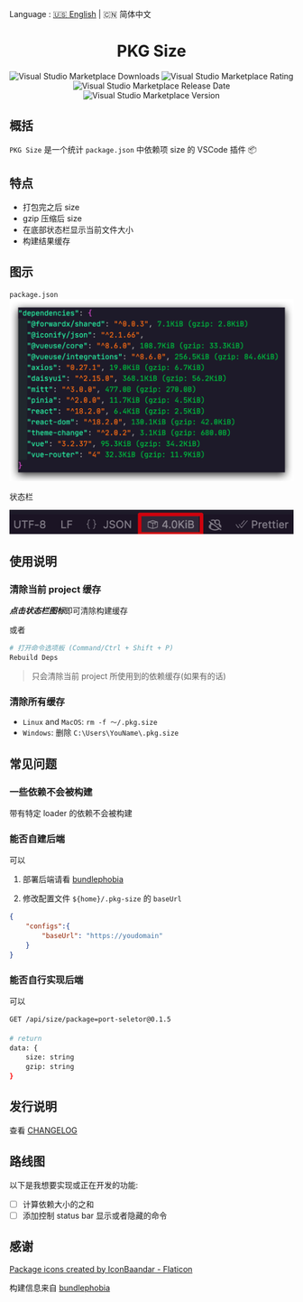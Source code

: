 Language : [🇺🇸 English](./README.md) | 🇨🇳 简体中文

<h1 align="center">PKG Size</h1>

<div align="center">

![Visual Studio Marketplace Downloads](https://img.shields.io/visual-studio-marketplace/d/zingerbee.pkg-size?style=flat-square)
![Visual Studio Marketplace Rating](https://img.shields.io/visual-studio-marketplace/r/zingerbee.pkg-size?style=flat-square)
![Visual Studio Marketplace Release Date](https://img.shields.io/visual-studio-marketplace/release-date/zingerbee.pkg-size?style=flat-square)
![Visual Studio Marketplace Version](https://img.shields.io/visual-studio-marketplace/v/zingerbee.pkg-size?style=flat-square)

</div>

## 概括

`PKG Size` 是一个统计 `package.json` 中依赖项 size 的 VSCode 插件 📦

## 特点

- 打包完之后 size
- gzip 压缩后 size
- 在底部状态栏显示当前文件大小
- 构建结果缓存

## 图示

`package.json`
![snapshot](snapshot/overview.png)

状态栏

![status](snapshot/status.png)

## 使用说明

### 清除**当前** project 缓存

***点击状态栏图标***即可清除构建缓存

或者

```bash
# 打开命令选项板 (Command/Ctrl + Shift + P)
Rebuild Deps
```

> 只会清除当前 project 所使用到的依赖缓存(如果有的话)

### 清除**所有**缓存

- `Linux` and `MacOS`: `rm -f ～/.pkg.size`
- `Windows`: 删除 `C:\Users\YouName\.pkg.size`

## 常见问题

### 一些依赖不会被构建

带有特定 loader 的依赖不会被构建

### 能否自建后端

可以

1. 部署后端请看 [bundlephobia](https://github.com/pastelsky/bundlephobia)

2. 修改配置文件 `${home}/.pkg-size` 的 `baseUrl`

```json
{
    "configs":{
        "baseUrl": "https://youdomain"
    }
}
```

### 能否自行实现后端

可以

```bash
GET /api/size/package=port-seletor@0.1.5

# return
data: {
    size: string
    gzip: string
}
```

## 发行说明

查看 [CHANGELOG](CHANGELOG.md)

## 路线图

以下是我想要实现或正在开发的功能:

- [ ] 计算依赖大小的之和
- [ ] 添加控制 status bar 显示或者隐藏的命令

## 感谢

<a href="https://www.flaticon.com/free-icons/package" title="package icons">Package icons created by IconBaandar - Flaticon</a>

构建信息来自 [bundlephobia](https://bundlephobia.com/)
